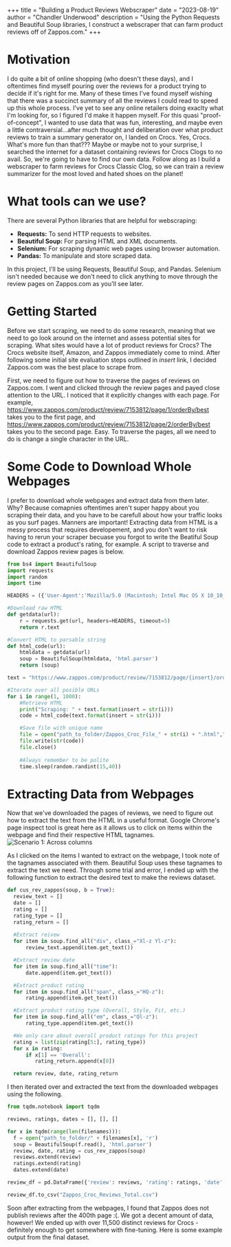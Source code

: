 +++
title = "Building a Product Reviews Webscraper"
date = "2023-08-19"
author = "Chandler Underwood"
description = "Using the Python Requests and Beautiful Soup libraries, I construct a webscraper that can farm product reviews off of Zappos.com."
+++

# Motivation
I do quite a bit of online shopping (who doesn't these days), and I oftentimes find myself pouring over the reviews for a product trying to decide if it's right for me. Many of these times I've found myself wishing that there was a succinct summary of all the reviews I could read to speed up this whole process. I've yet to see any online retailers doing exaclty what I'm looking for, so I figured I'd make it happen myself. For this quasi "proof-of-concept", I wanted to use data that was fun, interesting, and maybe even a little contraversial...after much thought and deliberation over what product reviews to train a summary generator on, I landed on Crocs. Yes, Crocs. What's more fun than that??? Maybe or maybe not to your surprise, I searched the internet for a dataset containing reviews for Crocs Clogs to no avail. So, we're going to have to find our own data. Follow along as I build a webscraper to farm reviews for Crocs Classic Clog, so we can train a review summarizer for the most loved and hated shoes on the planet! 

# What tools can we use? 
There are several Python libraries that are helpful for webscraping:
- **Requests:** To send HTTP requests to websites.
- **Beautiful Soup:** For parsing HTML and XML documents.
- **Selenium:** For scraping dynamic web pages using browser automation.
- **Pandas:** To manipulate and store scraped data.

In this project, I'll be using Requests, Beautiful Soup, and Pandas. Selenium isn't needed because we don't need to click anything to move through the review pages on Zappos.com as you'll see later.  

# Getting Started
Before we start scraping, we need to do some research, meaning that we need to go look around on the internet and assess potential sites for scraping. What sites would have a lot of product reviews for Crocs? The Crocs website itself, Amazon, and Zappos immediately come to mind. After following some initial site evaluation steps outlined in *insert* link, I decided Zappos.com was the best place to scrape from. 

First, we need to figure out how to traverse the pages of reviews on Zappos.com. I went and clicked through the review pages and payed close attention to the URL. I noticed that it explicitly changes with each page. For example, https://www.zappos.com/product/review/7153812/page/1/orderBy/best takes you to the first page, and https://www.zappos.com/product/review/7153812/page/2/orderBy/best takes you to the second page. Easy. To traverse the pages, all we need to do is change a single character in the URL. 

# Some Code to Download Whole Webpages
I prefer to download whole webpages and extract data from them later. Why? Because comapnies oftentimes aren't super happy about you scraping their data, and you have to be carefull about how your traffic looks as you surf pages. Manners are important! Extracting data from HTML is a messy process that requires developement, and you don't want to risk having to rerun your scraper becuase you forgot to write the Beatiful Soup code to extract a product's rating, for example. A script to traverse and download Zappos review pages is below.

```python
from bs4 import BeautifulSoup
import requests
import random
import time

HEADERS = ({'User-Agent':'Mozilla/5.0 (Macintosh; Intel Mac OS X 10_10_3) AppleWebKit/537.36 (KHTML, like Gecko) Chrome/54.0.2840.71 Safari/537.36', 'From': 'chandler_underwood@yahoo.com'})

#Download raw HTML
def getdata(url):
	r = requests.get(url, headers=HEADERS, timeout=5)
	return r.text

#Convert HTML to parsable string
def html_code(url):
	htmldata = getdata(url)
	soup = BeautifulSoup(htmldata, 'html.parser')
	return (soup)

text = "https://www.zappos.com/product/review/7153812/page/{insert}/orderBy/best"

#Iterate over all posible URLs
for i in range(1, 1000):
    #Retrieve HTML
	print("Scraping: " + text.format(insert = str(i)))
	code = html_code(text.format(insert = str(i)))

    #Save file with unique name
	file = open("path_to_folder/Zappos_Croc_File_" + str(i) + ".html","w")
	file.write(str(code))
	file.close()
  
    #Always remember to be polite
	time.sleep(random.randint(15,40))
```

# Extracting Data from Webpages
Now that we've downloaded the pages of reviews, we need to figure out how to extract the text from the HTML in a useful format. Google Chrome's page inspect tool is great here as it allows us to click on items within the webpage and find their respective HTML tagnames. 
![Scenario 1: Across columns](/Zappos_Insp.PNG)

As I clicked on the items I wanted to extract on the webpage, I took note of the tagnames associated with them. Beautiful Soup uses these tagnames to extract the text we need. Through some trial and error, I ended up with the following function to extract the desired text to make the reviews dataset. 

```python 
def cus_rev_zappos(soup, b = True):
  review_text = []
  date = []
  rating = []
  rating_type = []
  rating_return = []
  
  #Extract reivew
  for item in soup.find_all("div", class_="Xl-z Yl-z"):
      review_text.append(item.get_text())

  #Extract review date
  for item in soup.find_all("time"):
      date.append(item.get_text())

  #Extract product rating
  for item in soup.find_all("span", class_="HQ-z"):
      rating.append(item.get_text())

  #Extract product rating type (Overall, Style, Fit, etc.)
  for item in soup.find_all("em", class_="Ql-z"):
      rating_type.append(item.get_text())

  #We only care about overall product ratings for this project
  rating = list(zip(rating[5:], rating_type))
  for x in rating:
      if x[1] == 'Overall':
         rating_return.append(x[0])

  return review, date, rating_return
  ```

I then iterated over and extracted the text from the downloaded webpages using the following.  

```python 
from tqdm.notebook import tqdm

reviews, ratings, dates = [], [], []

for x in tqdm(range(len(filenames))):
  f = open("path_to_folder/" + filenames[x], 'r')
  soup = BeautifulSoup(f.read(), 'html.parser')
  review, date, rating = cus_rev_zappos(soup)
  reviews.extend(review)
  ratings.extend(rating)
  dates.extend(date)

review_df = pd.DataFrame({'review': reviews, 'rating': ratings, 'date': date})

review_df.to_csv("Zappos_Croc_Reviews_Total.csv")
```

Soon after extracting from the webpages, I found that Zappos does not publish reviews after the 400th page :(. We got a decent amount of data, however! We ended up with over 11,500 distinct reviews for Crocs - definitely enough to get somewhere with fine-tuning. Here is some example output from the final dataset. 